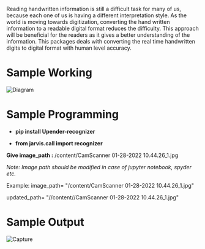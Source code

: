 Reading handwritten information is still a difficult task for many of us, because each one of us is having a different interpretation style. As the world is moving towards digitization, converting the hand written information to a readable digital format reduces the difficulty. This approach will be beneficial for the readers as it gives a better understanding of the information. This packages deals with converting the real time handwritten digits to digital format with human level accuracy.

# Sample Working
![Diagram](https://user-images.githubusercontent.com/83408384/116879811-c51e9e00-ac3e-11eb-8397-f2f37c774aad.png)
 
# Sample Programming
* **pip install Upender-recognizer**

* **from jarvis.call import recognizer**


**Give image_path :** /content/CamScanner 01-28-2022 10.44.26_1.jpg


*Note: Image path should be modified in case of jupyter notebook, spyder etc.*

Example:
image_path= "/content/CamScanner 01-28-2022 10.44.26_1.jpg"

updated_path= "//content//CamScanner 01-28-2022 10.44.26_1.jpg"


# Sample Output
![Capture](https://user-images.githubusercontent.com/83408384/116871250-9d750900-ac31-11eb-8293-dbf662b2cc66.PNG)
